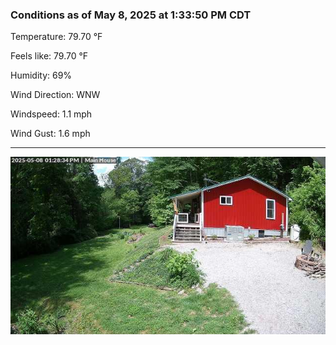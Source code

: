 ### Conditions as of May 8, 2025 at 1:33:50 PM CDT 

Temperature: 79.70 &deg;F

Feels like: 79.70 &deg;F

Humidity: 69%

Wind Direction: WNW

Windspeed: 1.1 mph

Wind Gust: 1.6 mph

---

<img src="./images/latest.jpeg"/>

